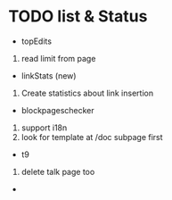 # TODO list & Status
+ topEdits
 1. read limit from page
+ linkStats (new)
 1. Create statistics about link insertion
+ blockpageschecker
 1. support i18n
 1. look for template at /doc subpage first
+ t9
 1. delete talk page too
+ 
